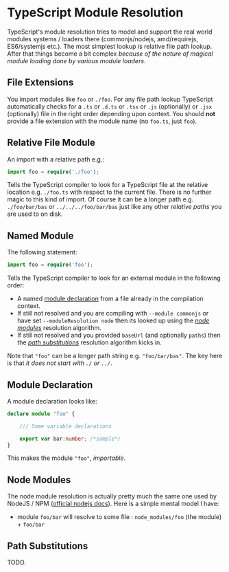 # TypeScript Module Resolution

TypeScript's module resolution tries to model and support the real world modules systems / loaders there (commonjs/nodejs, amd/requirejs, ES6/systemjs etc.). The most simplest lookup is relative file path lookup. After that things become a bit complex *because of the nature of magical module loading done by various module loaders*.

## File Extensions

You import modules like `foo` or `./foo`. For any file path lookup TypeScript automatically checks for a `.ts` or `.d.ts` or `.tsx` or `.js` (optionally) or `.jsx` (optionally) file in the right order depending upon context. You should **not** provide a file extension with the module name (no `foo.ts`, just `foo`).

## Relative File Module

An import with a relative path e.g.:

```ts
import foo = require('./foo');
```

Tells the TypeScript compiler to look for a TypeScript file at the relative location e.g. `./foo.ts` with respect to the current file. There is no further magic to this kind of import. Of course it can be a longer path e.g. `./foo/bar/bas` or `../../../foo/bar/bas` just like any other *relative paths* you are used to on disk.

## Named Module

The following statement:

```ts
import foo = require('foo');
```

Tells the TypeScript compiler to look for an external module in the following order:

* A named [module declaration](#module-declaration) from a file already in the compilation context.
* If still not resolved and you are compiling with `--module commonjs`  or have set `--moduleResolution node` then its looked up using the [*node modules*](#node-modules) resolution algorithm.
* If still not resolved and you provided `baseUrl` (and optionally `paths`) then the [*path substitutions*](#path-substitutions) resolution algorithm kicks in.

Note that `"foo"` can be a longer path string e.g. `"foo/bar/bas"`. The key here is that *it does not start with `./` or `../`*.

## Module Declaration

A module declaration looks like:

```ts
declare module "foo" {

    /// Some variable declarations

    export var bar:number; /*sample*/
}
```

This makes the module `"foo"`, *importable*.

## Node Modules
The node module resolution is actually pretty much the same one used by NodeJS / NPM ([official nodejs docs](https://nodejs.org/api/modules.html#modules_all_together)). Here is a simple mental model I have:

* module `foo/bar` will resolve to some file : `node_modules/foo` (the module) + `foo/bar`

## Path Substitutions

TODO.

[//Comment1]:https://github.com/Microsoft/TypeScript/issues/2338
[//Comment2]:https://github.com/Microsoft/TypeScript/issues/5039
